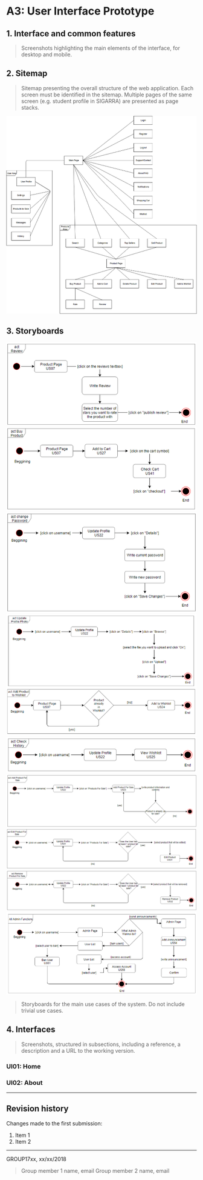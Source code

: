 # A3: User Interface Prototype
 
## 1. Interface and common features
 
> Screenshots highlighting the main elements of the interface, for desktop and mobile.
 
## 2. Sitemap
 
> Sitemap presenting the overall structure of the web application.
> Each screen must be identified in the sitemap.
> Multiple pages of the same screen (e.g. student profile in SIGARRA) are presented as page stacks.

![image 1 - User Actors](/images/a3_1.png)
 
## 3. Storyboards
 
 ![image 2 - Act Review](/images/a3_2.png)
 ![image 3 - Act Review](/images/a3_3.png)
 ![image 4 - Act Review](/images/a3_4.png)
 ![image 5 - Act Review](/images/a3_5.png)
 ![image 6 - Act Review](/images/a3_6.png)
 ![image 7 - Act Review](/images/a3_7.png)
 ![image 8 - Act Review](/images/a3_8.png)
 ![image 9 - Act Review](/images/a3_9.png)
 ![image 10 - Act Review](/images/a3_10.png)
 ![image 11 - Act Review](/images/a3_11.png)
> Storyboards for the main use cases of the system.
> Do not include trivial use cases.
 
## 4. Interfaces
 
> Screenshots, structured in subsections, including a reference, a description and a URL to the working version.
 
### UI01: Home
 
### UI02: About
 
 
***
 
## Revision history
 
Changes made to the first submission:
1. Item 1
1. Item 2
 
***
 
GROUP17xx, xx/xx/2018
 
> Group member 1 name, email
> Group member 2 name, email
